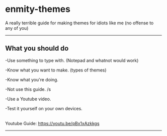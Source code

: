 # enmity-themes
A really terrible guide for making themes for idiots like me (no offense to any of you)

- - - -

## What you should do
-Use something to type with. (Notepad and whatnot would work)

-Know what you want to make. (types of themes) 

-Know what you're doing.

-Not use this guide. /s

-Use a Youtube video.

-Test it yourself on your own devices.<br>
<br>

Youtube Guide: https://youtu.be/pBx1xAzkkgs

- - - -

